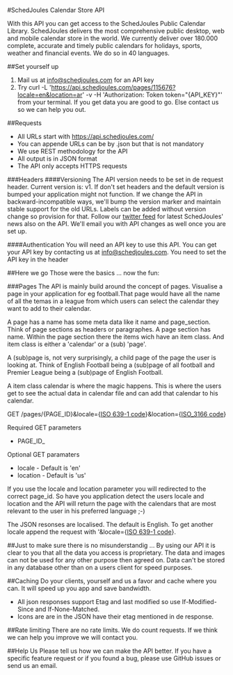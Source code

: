 #SchedJoules Calendar Store API

With this API you can get access to the SchedJoules Public Calendar Library. SchedJoules delivers the most comprehensive public desktop, web and mobile calendar store in the world. We currently deliver over 180.000 complete, accurate and timely public calendars for holidays, sports, weather and financial events. We do so in 40 languages.

##Set yourself up
1. Mail us at info@schedjoules.com for an API key
2. Try curl -L 'https://api.schedjoules.com/pages/115676?locale=en&location=ar' -v -H 'Authorization: Token token="{API_KEY}"' from your terminal. If you get data you are good to go. Else contact us so we can help you out.

##Requests
* All URLs start with https://api.schedjoules.com/
* You can appende URLs can be by .json but that is not mandatory
* We use REST methodology for the API
* All output  is in JSON format
* The API only accepts HTTPS requests

###Headers
####Versioning
The API version needs to be set in de request header. Current version is: v1. If don't set headers and the default version is bumped your application might not function. If we change the API in backward-incompatible ways, we'll bump the version marker and maintain stable support for the old URLs. Labels can be added without version change so provision for that. Follow our [twitter feed](http://twitter.com/schedjoules) for latest SchedJoules' news also on the API. We'll email you with API changes as well once you are set up.

####Authentication
You will need an API key to use this API. You can get your API key by contacting us at info@schedjoules.com. You need to set the API key in the header

##Here we go
Those were the basics ... now the fun:

###Pages
The API is mainly build around the concept of pages. Visualise a page in your application for eg football.That page would have all the name of all the temas in a league from which users can select the calendar they want to add to their calendar.

A page has a name has some meta data like it name and page_section. Think of page sections as headers or paragraphes. A page section has name. Within the page section there the items wich have an item class. And item class is either a 'calendar' or a (sub) 'page'.

A (sub)page is, not very surprisingly, a child page of the page the user is looking at. Think of English Football being a (sub)page of all football and Premier League being a (sub)page of English Football.

A item class calendar is where the magic happens. This is where the users get to see the actual data in calendar file and can add that calendar to his calendar.

GET /pages/{PAGE_ID}&locale={[ISO 639-1 code](https://en.wikipedia.org/wiki/List_of_ISO_639-1_codes)}&location={[ISO_3166 code](https://en.wikipedia.org/wiki/ISO_3166-1_alpha-2)}

Required GET parameters
* PAGE_ID_

Optional GET paramaters
* locale - Default is 'en'
* location - Default is 'us'

If you use the locale and location parameter you will redirected to the correct page_id. So have you application detect the users locale and location and the API will return the page with the calendars that are most relevant to the user in his preferred language ;-)

The JSON resonses are localised. The default is English. To get another locale append the request with '&locale={[ISO 639-1 code](https://en.wikipedia.org/wiki/List_of_ISO_639-1_codes)}. 

##Just to make sure there is no misunderstandig ... 
By using our API it is clear to you that all the data you access is proprietary. The data and images can not be used for any other purpose then agreed on. Data can't be stored in any database other than on a users client for speed purposes.

##Caching
Do your clients, yourself and us a favor and cache where you can. It will speed up you app and save bandwidth.
* All json responses support Etag and last modified so use If-Modified-Since and If-None-Matched.
* Icons are are in the JSON have their etag mentioned in de response.

##Rate limiting
There are no rate limits. We do count requests. If we think we can help you improve we will contact you.

##Help Us
Please tell us how we can make the API better. If you have a specific feature request or if you found a bug, please use GitHub issues or send us an email.